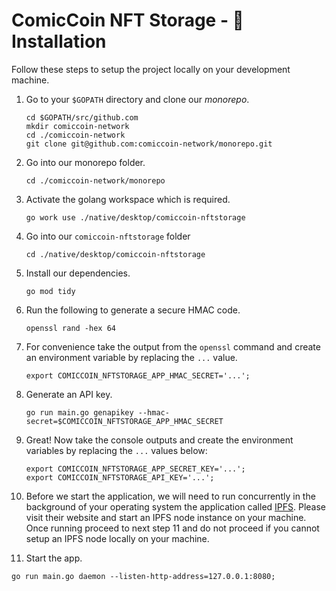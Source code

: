 # ComicCoin NFT Storage - 👐 Installation

Follow these steps to setup the project locally on your development machine.

1. Go to your `$GOPATH` directory and clone our *monorepo*.

   ```shell
   cd $GOPATH/src/github.com
   mkdir comiccoin-network
   cd ./comiccoin-network
   git clone git@github.com:comiccoin-network/monorepo.git
   ```

2. Go into our monorepo folder.

   ```shell
   cd ./comiccoin-network/monorepo
   ```

3. Activate the golang workspace which is required.

    ```shell
    go work use ./native/desktop/comiccoin-nftstorage
    ```

4. Go into our `comiccoin-nftstorage` folder

    ```shell
    cd ./native/desktop/comiccoin-nftstorage
    ```

5. Install our dependencies.

   ```shell
   go mod tidy
   ```

6. Run the following to generate a secure HMAC code.

    ```shell
    openssl rand -hex 64
    ```

7. For convenience take the output from the `openssl` command and create an environment variable by replacing the `...` value.

    ```shell
    export COMICCOIN_NFTSTORAGE_APP_HMAC_SECRET='...';
    ```

8. Generate an API key.

    ```shell
    go run main.go genapikey --hmac-secret=$COMICCOIN_NFTSTORAGE_APP_HMAC_SECRET
    ```

9. Great! Now take the console outputs and create the environment variables by replacing the `...` values below:

    ```shell
    export COMICCOIN_NFTSTORAGE_APP_SECRET_KEY='...';
    export COMICCOIN_NFTSTORAGE_API_KEY='...';
    ```

10. Before we start the application, we will need to run concurrently in the background of your operating system the application called [IPFS](https://ipfs.tech). Please visit their website and start an IPFS node instance on your machine. Once running proceed to next step 11 and do not proceed if you cannot setup an IPFS node locally on your machine.

10. Start the app.

   ```shell
   go run main.go daemon --listen-http-address=127.0.0.1:8080;
   ```

